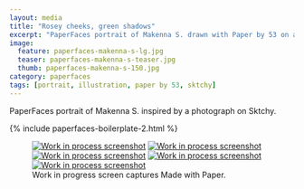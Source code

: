 ```yaml
---
layout: media
title: "Rosey cheeks, green shadows"
excerpt: "PaperFaces portrait of Makenna S. drawn with Paper by 53 on an iPad."
image: 
  feature: paperfaces-makenna-s-lg.jpg
  teaser: paperfaces-makenna-s-teaser.jpg
  thumb: paperfaces-makenna-s-150.jpg
category: paperfaces
tags: [portrait, illustration, paper by 53, sktchy]
---
```


PaperFaces portrait of Makenna S. inspired by a photograph on Sktchy.

{% include paperfaces-boilerplate-2.html %}

<figure class="third">
  <a href="{{ site.url }}/images/paperfaces-makenna-s-process-1-lg.jpg"><img src="{{ site.url }}/images/paperfaces-makenna-s-process-1-600.jpg" alt="Work in process screenshot"></a>
  <a href="{{ site.url }}/images/paperfaces-makenna-s-process-2-lg.jpg"><img src="{{ site.url }}/images/paperfaces-makenna-s-process-2-600.jpg" alt="Work in process screenshot"></a>
  <a href="{{ site.url }}/images/paperfaces-makenna-s-process-3-lg.jpg"><img src="{{ site.url }}/images/paperfaces-makenna-s-process-3-600.jpg" alt="Work in process screenshot"></a>
  <a href="{{ site.url }}/images/paperfaces-makenna-s-process-4-lg.jpg"><img src="{{ site.url }}/images/paperfaces-makenna-s-process-4-600.jpg" alt="Work in process screenshot"></a>
   <a href="{{ site.url }}/images/paperfaces-makenna-s-process-5-lg.jpg"><img src="{{ site.url }}/images/paperfaces-makenna-s-process-5-600.jpg" alt="Work in process screenshot"></a>
  <figcaption>Work in progress screen captures Made with Paper.</figcaption>
</figure>
